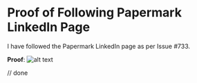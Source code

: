 # Proof of Following Papermark LinkedIn Page

I have followed the Papermark LinkedIn page as per Issue #733.

**Proof**:
![alt text](image.png)


// done